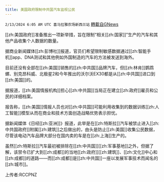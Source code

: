 ```yaml
---
title: 美国政府限制中共国汽车监视公民
---
```

`2/13/2024 6:05 AM UTC 喜马拉雅农场新西兰站` [轉載自GNews](https://gnews.org/articles/2302009)

[[zh:美国政府]]准备推出一项新举措，旨在限制“相关[[zh:国家]]”生产的汽车和其他产品收集个人数据的数量。

据商业新闻媒体[[zh:彭博社]]报道，官员们希望限制敏感数据通过[[zh:智能手机]]app、DNA测试和其他例如外国制造的汽车的方法被发送到海外。

目前还没有全部在[[zh:美国]]销售的[[zh:中共国]]品牌汽车，但[[zh:林肯]]鹦鹉螺、别克昂科威、北极星2和今年推出的沃尔沃EX30都是从[[zh:中共国]]进口到[[zh:美国]]的。

据报道，[[zh:美国情报机构]]担心[[zh:中共国]]当局正在建立[[zh:政府]]雇员和公民的详细档案。

报告称，[[zh:美国]]情报人员也对[[zh:中共国]]可能利用收集到的数据训练[[zh:人工智能]]模型从而在商业和技术方面创造战略优势表示担忧。

据新闻媒体《日经[[zh:亚洲]]》报道，此举是在[[zh:特斯拉]]汽车被禁止进入[[zh:中共国政府]]附属[[zh:建筑]]之后做出的，由头是防止[[zh:美国]]收集公民数据，尽管该电动汽车品牌大部分在国内卖的车是在[[zh:上海]]生产的。

虽然[[zh:特斯拉]]汽车最初被排除在[[zh:中共国]][[zh:军事基地]]之外，但据了解，该禁令已扩大到[[zh:成都]]的当地[[zh:政府]][[zh:建筑]]、[[zh:文化]]中心和[[zh:成都]]的道路——而[[zh:成都]]是[[zh:中共国]]一座以发展军事技术而闻名的[[zh:城市]]。

上传者:RCCPNZ
